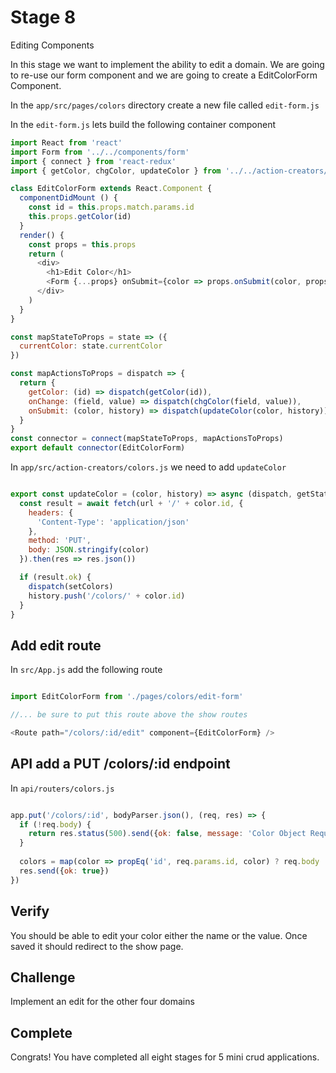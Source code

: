 # Stage 8

Editing Components

In this stage we want to implement the ability to edit a domain. We are going to re-use our form component and we are going to create a EditColorForm Component.

In the `app/src/pages/colors` directory create a new file called `edit-form.js`

In the `edit-form.js` lets build the following container component

``` js
import React from 'react'
import Form from '../../components/form'
import { connect } from 'react-redux'
import { getColor, chgColor, updateColor } from '../../action-creators/colors'

class EditColorForm extends React.Component {
  componentDidMount () {
    const id = this.props.match.params.id
    this.props.getColor(id)
  }
  render() {
    const props = this.props
    return (
      <div>
        <h1>Edit Color</h1>
        <Form {...props} onSubmit={color => props.onSubmit(color, props.history)} />
      </div>
    )
  }
}

const mapStateToProps = state => ({
  currentColor: state.currentColor
})

const mapActionsToProps = dispatch => {
  return {
    getColor: (id) => dispatch(getColor(id)),
    onChange: (field, value) => dispatch(chgColor(field, value)),
    onSubmit: (color, history) => dispatch(updateColor(color, history))
  }
}
const connector = connect(mapStateToProps, mapActionsToProps)
export default connector(EditColorForm)

```

In `app/src/action-creators/colors.js` we need to add `updateColor`

``` js

export const updateColor = (color, history) => async (dispatch, getState) => {
  const result = await fetch(url + '/' + color.id, {
    headers: {
      'Content-Type': 'application/json'
    },
    method: 'PUT',
    body: JSON.stringify(color)
  }).then(res => res.json())

  if (result.ok) {
    dispatch(setColors)
    history.push('/colors/' + color.id)
  }
}

```

## Add edit route

In `src/App.js` add the following route

``` js

import EditColorForm from './pages/colors/edit-form'

//... be sure to put this route above the show routes

<Route path="/colors/:id/edit" component={EditColorForm} />
```

## API add a PUT /colors/:id endpoint

In `api/routers/colors.js`

``` js

app.put('/colors/:id', bodyParser.json(), (req, res) => {
  if (!req.body) { 
    return res.status(500).send({ok: false, message: 'Color Object Required'}) 
  }
  
  colors = map(color => propEq('id', req.params.id, color) ? req.body : color, colors)
  res.send({ok: true})
})

```

## Verify

You should be able to edit your color either the name or the value. Once saved it should redirect to the show page.

## Challenge

Implement an edit for the other four domains

## Complete

Congrats! You have completed all eight stages for 5 mini crud applications.
